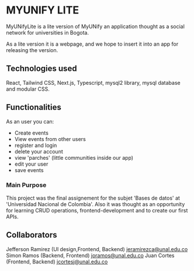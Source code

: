 # MYUNIFY LITE

MyUNifyLite is a lite version of MyUNify an application thought as a social network for universities in Bogota.

As a lite version it is a webpage, and we hope to insert it into an app for releasing the version.

## Technologies used

React, Tailwind CSS, Next.js, Typescript, mysql2 library, mysql database and modular CSS.

## Functionalities

As an user you can:

- Create events
- View events from other users
- register and login
- delete your account
- view 'parches' (little communities inside our app)
- edit your user
- save events

### Main Purpose
This project was the final assignement for the subjet 'Bases de datos' at 'Universidad Nacional de Colombia'.
Also it was thought as an opportunity for learning CRUD operations, frontend-development and to create our first APIs.

## Collaborators 

Jefferson Ramirez (UI design,Frontend, Backend)
jeramirezca@unal.edu.co
Simon Ramos (Backend, Frontend)
joramos@unal.edu.co
Juan Cortes (Frontend, Backend)
jcortesj@unal.edu.co